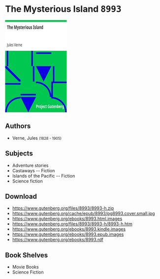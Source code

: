 # The Mysterious Island <kbd>8993</kbd>

![](./cover.medium.jpg "")

## Authors


 - Verne, Jules <small>(1828 - 1905)</small>

## Subjects


 - Adventure stories
 - Castaways -- Fiction
 - Islands of the Pacific -- Fiction
 - Science fiction

## Download


 - https://www.gutenberg.org/files/8993/8993-h.zip
 - https://www.gutenberg.org/cache/epub/8993/pg8993.cover.small.jpg
 - https://www.gutenberg.org/ebooks/8993.html.images
 - https://www.gutenberg.org/files/8993/8993-h/8993-h.htm
 - https://www.gutenberg.org/ebooks/8993.kindle.images
 - https://www.gutenberg.org/ebooks/8993.epub.images
 - https://www.gutenberg.org/ebooks/8993.rdf

## Book Shelves


 - Movie Books
 - Science Fiction
